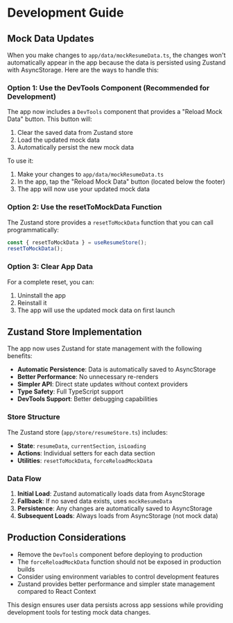 # Development Guide

## Mock Data Updates

When you make changes to `app/data/mockResumeData.ts`, the changes won't automatically appear in the app because the data is persisted using Zustand with AsyncStorage. Here are the ways to handle this:

### Option 1: Use the DevTools Component (Recommended for Development)

The app now includes a `DevTools` component that provides a "Reload Mock Data" button. This button will:
1. Clear the saved data from Zustand store
2. Load the updated mock data
3. Automatically persist the new mock data

To use it:
1. Make your changes to `app/data/mockResumeData.ts`
2. In the app, tap the "Reload Mock Data" button (located below the footer)
3. The app will now use your updated mock data

### Option 2: Use the resetToMockData Function

The Zustand store provides a `resetToMockData` function that you can call programmatically:

```typescript
const { resetToMockData } = useResumeStore();
resetToMockData();
```

### Option 3: Clear App Data

For a complete reset, you can:
1. Uninstall the app
2. Reinstall it
3. The app will use the updated mock data on first launch

## Zustand Store Implementation

The app now uses Zustand for state management with the following benefits:

- **Automatic Persistence**: Data is automatically saved to AsyncStorage
- **Better Performance**: No unnecessary re-renders
- **Simpler API**: Direct state updates without context providers
- **Type Safety**: Full TypeScript support
- **DevTools Support**: Better debugging capabilities

### Store Structure

The Zustand store (`app/store/resumeStore.ts`) includes:

- **State**: `resumeData`, `currentSection`, `isLoading`
- **Actions**: Individual setters for each data section
- **Utilities**: `resetToMockData`, `forceReloadMockData`

### Data Flow

1. **Initial Load**: Zustand automatically loads data from AsyncStorage
2. **Fallback**: If no saved data exists, uses `mockResumeData`
3. **Persistence**: Any changes are automatically saved to AsyncStorage
4. **Subsequent Loads**: Always loads from AsyncStorage (not mock data)

## Production Considerations

- Remove the `DevTools` component before deploying to production
- The `forceReloadMockData` function should not be exposed in production builds
- Consider using environment variables to control development features
- Zustand provides better performance and simpler state management compared to React Context

This design ensures user data persists across app sessions while providing development tools for testing mock data changes. 